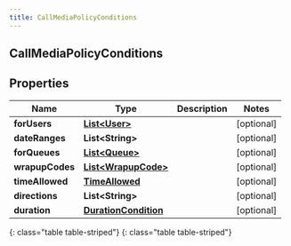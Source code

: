 ```yaml
---
title: CallMediaPolicyConditions
---
```

## CallMediaPolicyConditions


## Properties

| Name | Type | Description | Notes |
| ------------ | ------------- | ------------- | ------------- |
| **forUsers** | [**List&lt;User&gt;**](User.html) |  |  [optional] |
| **dateRanges** | **List&lt;String&gt;** |  |  [optional] |
| **forQueues** | [**List&lt;Queue&gt;**](Queue.html) |  |  [optional] |
| **wrapupCodes** | [**List&lt;WrapupCode&gt;**](WrapupCode.html) |  |  [optional] |
| **timeAllowed** | [**TimeAllowed**](TimeAllowed.html) |  |  [optional] |
| **directions** | **List&lt;String&gt;** |  |  [optional] |
| **duration** | [**DurationCondition**](DurationCondition.html) |  |  [optional] |
{: class="table table-striped"}
{: class="table table-striped"}


